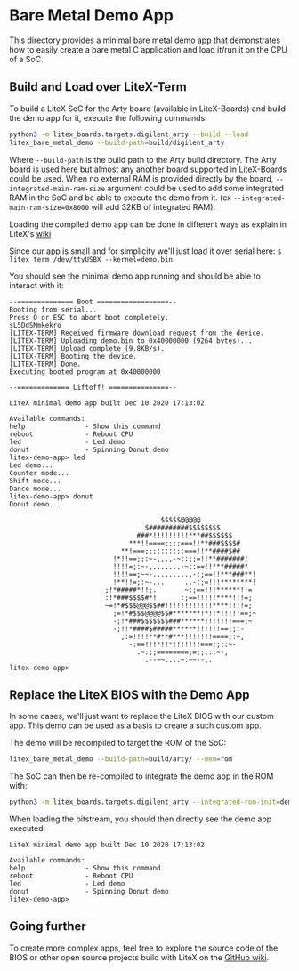 # Bare Metal Demo App

This directory provides a minimal bare metal demo app that demonstrates how to easily create a bare metal C application and load it/run it on the CPU of a SoC.

## Build and Load over LiteX-Term

To build a LiteX SoC for the Arty board (available in LiteX-Boards) and build the demo app for it, execute the following commands:

```bash
python3 -m litex_boards.targets.digilent_arty --build --load
litex_bare_metal_demo --build-path=build/digilent_arty
```

Where `--build-path` is the build path to the Arty build directory. The Arty board is used here but almost any another board supported in LiteX-Boards could be used. When no external RAM is provided directly by the board, `--integrated-main-ram-size` argument could be used to add some integrated RAM in the SoC and be able to execute the demo from it. (ex `--integrated-main-ram-size=0x8000` will add 32KB of integrated RAM).

Loading the compiled demo app can be done in different ways as explain in LiteX's [wiki](https://github.com/enjoy-digital/litex/wiki/Load-Application-Code-To-CPU)

Since our app is small and for simplicity we'll just load it over serial here: `$ litex_term /dev/ttyUSBX --kernel=demo.bin`

You should see the minimal demo app running and should be able to interact with it:

```shell
--============== Boot ==================--
Booting from serial...
Press Q or ESC to abort boot completely.
sL5DdSMmkekro
[LITEX-TERM] Received firmware download request from the device.
[LITEX-TERM] Uploading demo.bin to 0x40000000 (9264 bytes)...
[LITEX-TERM] Upload complete (9.8KB/s).
[LITEX-TERM] Booting the device.
[LITEX-TERM] Done.
Executing booted program at 0x40000000

--============= Liftoff! ===============--

LiteX minimal demo app built Dec 10 2020 17:13:02

Available commands:
help               - Show this command
reboot             - Reboot CPU
led                - Led demo
donut              - Spinning Donut demo
litex-demo-app> led
Led demo...
Counter mode...
Shift mode...
Dance mode...
litex-demo-app> donut
Donut demo...

                                      $$$$$@@@@@
                                  $##########$$$$$$$$
                                ###*!!!!!!!!!***##$$$$$$
                              ***!!====;;;;===!!**###$$$$#
                            **!===;;;:::::;:===!!**####$##
                          !*!!==;;:~-,,.,-~::;;=!!**#######!
                          !!!!=;:~-,.......-~::==!!***#####*
                          !!!!==;~~-.........,-:;==!!***###**!
                          !**!!=;:~-...     ..-:;=!!!********!
                        ;!*#####*!!;.       ~:;==!!!******!!=
                        :!*###$$$$#*!      :;==!!!!!****!!!=;
                        ~=!*#$$$@@@$$##!!!!!!!!!!!!****!!!!=;
                          ;=!*#$$$@@@@$$#*******!*!!*!!!!!==;~
                          -;!*###$$$$$$$###******!!!!!!!===;~
                          -;!!*####$#####******!!!!!!==;;:-
                            ,:=!!!!**#**#***!!!!!!!====;:~,
                              -:==!!!*!!*!!!!!!!===;;;:~-
                                .~:;;========;=;;:::~-,
                                  .--~~::::~:~~--,.
litex-demo-app>
```

## Replace the LiteX BIOS with the Demo App

In some cases, we'll just want to replace the LiteX BIOS with our custom app. This demo can be used as a basis to create a such custom app.

The demo will be recompiled to target the ROM of the SoC:

```bash
litex_bare_metal_demo --build-path=build/arty/ --mem=rom
```

The SoC can then be re-compiled to integrate the demo app in the ROM with:

```bash
python3 -m litex_boards.targets.digilent_arty --integrated-rom-init=demo.bin --build --load
```

When loading the bitstream, you should then directly see the demo app executed:

```shell
LiteX minimal demo app built Dec 10 2020 17:13:02

Available commands:
help               - Show this command
reboot             - Reboot CPU
led                - Led demo
donut              - Spinning Donut demo
litex-demo-app>
```

## Going further

To create more complex apps, feel free to explore the source code of the BIOS or other open source projects build with LiteX on the [GitHub wiki](https://github.com/enjoy-digital/litex/wiki/Projects).

